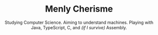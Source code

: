 <div align="center">
  
  # Menly Cherisme
  Studying Computer Science. Aiming to understand machines. Playing with Java, TypeScript, C, and <i>(if I survive)</i> Assembly.
  
</div>

